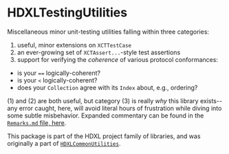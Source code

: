 # HDXLTestingUtilities

Miscellaneous minor unit-testing utilities falling within three categories:

1. useful, minor extensions on `XCTTestCase`
2. an ever-growing set of `XCTAssert...`-style test assertions
3. support for verifying the *coherence* of various protocol conformances:
  - is your `==` logically-coherent?
  - is your `<` logically-coherent?
  - does your `Collection` agree with its `Index` about, e.g., ordering?
  
(1) and (2) are both useful, but category (3) is really *why* this library exists--any error caught, here, will avoid literal hours of frustration while diving into some subtle misbehavior. Expanded commentary can be found in the [`Remarks.md` file, here](https://github.com/plx/HDXLTestingUtilities/Remarks.md).

This package is part of the HDXL project family of libraries, and was originally a part of [`HDXLCommonUtilities`](https://github.com/plx/HDXLCommonUtilities).
